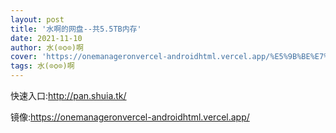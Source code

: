 ```yaml
---
layout: post
title: '水啊的网盘--共5.5TB内存'
date: 2021-11-10
author: 水(⊙o⊙)啊
cover: 'https://onemanageronvercel-androidhtml.vercel.app/%E5%9B%BE%E7%89%87/1636122880427.jpg'
tags: 水(⊙o⊙)啊
---
```

<div>
	<p>
		快速入口:<a href="http://pan.shuia.tk/" target="_blank">http://pan.shuia.tk/</a>
	</p>
镜像:<a href="https://onemanageronvercel-androidhtml.vercel.app/" target="_blank">https://onemanageronvercel-androidhtml.vercel.app/</a>
</div>
